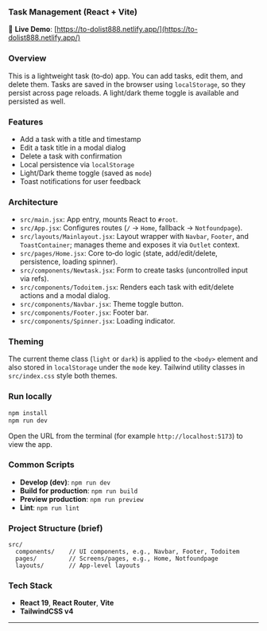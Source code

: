 ### Task Management (React + Vite)

🔗 **Live Demo**: [https://to-dolist888.netlify.app/](https://to-dolist888.netlify.app/)

### Overview

This is a lightweight task (to‑do) app. You can add tasks, edit them, and delete them. Tasks are saved in the browser using `localStorage`, so they persist across page reloads. A light/dark theme toggle is available and persisted as well.

### Features

- Add a task with a title and timestamp
- Edit a task title in a modal dialog
- Delete a task with confirmation
- Local persistence via `localStorage`
- Light/Dark theme toggle (saved as `mode`)
- Toast notifications for user feedback

### Architecture

- `src/main.jsx`: App entry, mounts React to `#root`.
- `src/App.jsx`: Configures routes (`/` → `Home`, fallback → `Notfoundpage`).
- `src/layouts/Mainlayout.jsx`: Layout wrapper with `Navbar`, `Footer`, and `ToastContainer`; manages theme and exposes it via `Outlet` context.
- `src/pages/Home.jsx`: Core to‑do logic (state, add/edit/delete, persistence, loading spinner).
- `src/components/Newtask.jsx`: Form to create tasks (uncontrolled input via refs).
- `src/components/Todoitem.jsx`: Renders each task with edit/delete actions and a modal dialog.
- `src/components/Navbar.jsx`: Theme toggle button.
- `src/components/Footer.jsx`: Footer bar.
- `src/components/Spinner.jsx`: Loading indicator.

### Theming

The current theme class (`light` or `dark`) is applied to the `<body>` element and also stored in `localStorage` under the `mode` key. Tailwind utility classes in `src/index.css` style both themes.


### Run locally

```bash
npm install
npm run dev
```

Open the URL from the terminal (for example `http://localhost:5173`) to view the app.

### Common Scripts

- **Develop (dev)**: `npm run dev`
- **Build for production**: `npm run build`
- **Preview production**: `npm run preview`
- **Lint**: `npm run lint`

### Project Structure (brief)

```
src/
  components/    // UI components, e.g., Navbar, Footer, Todoitem
  pages/         // Screens/pages, e.g., Home, Notfoundpage
  layouts/       // App-level layouts
```

### Tech Stack

- **React 19**, **React Router**, **Vite**
- **TailwindCSS v4**

---













